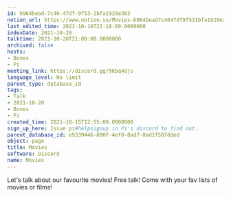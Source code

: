 ```yaml
---
id: b964bead-7c40-47df-9f53-1bfa1929e303
notion_url: https://www.notion.so/Movies-b964bead7c4047df9f531bfa1929e303
last_edited_time: 2021-10-16T21:18:00.0000000
indexDate: 2021-10-20
talktime: 2021-10-20T21:00:00.0000000
archived: false
hosts:
- Bones
- Pi
meeting_link: https://discord.gg/9Kbq4djs
language_level: No limit
parent_type: database_id
tags:
- Talk
- 2021-10-20
- Bones
- Pi
created_time: 2021-10-15T12:55:00.0000000
sign_up_here: Issue pi#helpsignup in Pi's discord to find out.
parent_database_id: e9339446-880f-4ef0-8ad7-8ad1f507dded
object: page
title: Movies
software: Discord
name: Movies
---
```


Let's talk about our favourite movies!
Free talk! Come with your fav lists of movies or films!


